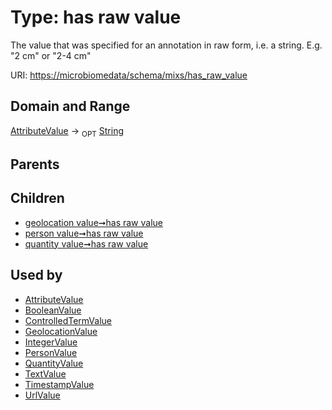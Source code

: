 
# Type: has raw value


The value that was specified for an annotation in raw form, i.e. a string. E.g. "2 cm" or "2-4 cm"

URI: [https://microbiomedata/schema/mixs/has_raw_value](https://microbiomedata/schema/mixs/has_raw_value)


## Domain and Range

[AttributeValue](AttributeValue.md) ->  <sub>OPT</sub> [String](types/String.md)

## Parents


## Children

 *  [geolocation value➞has raw value](geolocation_value_has_raw_value.md)
 *  [person value➞has raw value](person_value_has_raw_value.md)
 *  [quantity value➞has raw value](quantity_value_has_raw_value.md)

## Used by

 * [AttributeValue](AttributeValue.md)
 * [BooleanValue](BooleanValue.md)
 * [ControlledTermValue](ControlledTermValue.md)
 * [GeolocationValue](GeolocationValue.md)
 * [IntegerValue](IntegerValue.md)
 * [PersonValue](PersonValue.md)
 * [QuantityValue](QuantityValue.md)
 * [TextValue](TextValue.md)
 * [TimestampValue](TimestampValue.md)
 * [UrlValue](UrlValue.md)
